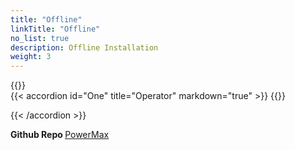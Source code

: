 ```yaml
---
title: "Offline"
linkTitle: "Offline"
no_list: true
description: Offline Installation
weight: 3
---
```


{{<include  file="content/v1/getting-started/installation/offline/dependencies.md" >}}
<br>
{{< accordion id="One" title="Operator" markdown="true" >}} 
{{<include  file="content/v1/getting-started/installation/offline/operator.md" suffix="1">}}

{{< /accordion >}}
<br> 

<strong>Github Repo </strong>[PowerMax](https://github.com/dell/csi-powermax)


